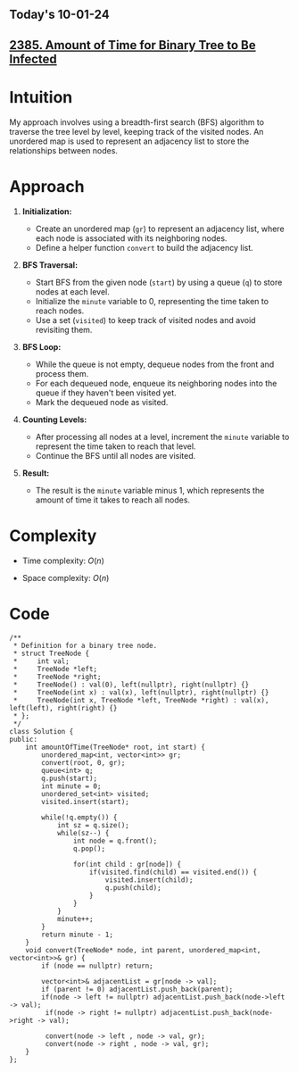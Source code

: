 ## Today's 10-01-24 
## [2385. Amount of Time for Binary Tree to Be Infected](https://leetcode.com/problems/amount-of-time-for-binary-tree-to-be-infected/description/?envType=daily-question&envId=2024-01-10)

# Intuition
<!-- Describe your first thoughts on how to solve this problem. -->
My approach involves using a breadth-first search (BFS) algorithm to traverse the tree level by level, keeping track of the visited nodes. An unordered map is used to represent an adjacency list to store the relationships between nodes.

# Approach
<!-- Describe your approach to solving the problem. -->

1. **Initialization:**
   - Create an unordered map (`gr`) to represent an adjacency list, where each node is associated with its neighboring nodes.
   - Define a helper function `convert` to build the adjacency list.

2. **BFS Traversal:**
   - Start BFS from the given node (`start`) by using a queue (`q`) to store nodes at each level.
   - Initialize the `minute` variable to 0, representing the time taken to reach nodes.
   - Use a set (`visited`) to keep track of visited nodes and avoid revisiting them.

3. **BFS Loop:**
   - While the queue is not empty, dequeue nodes from the front and process them.
   - For each dequeued node, enqueue its neighboring nodes into the queue if they haven't been visited yet.
   - Mark the dequeued node as visited.

4. **Counting Levels:**
   - After processing all nodes at a level, increment the `minute` variable to represent the time taken to reach that level.
   - Continue the BFS until all nodes are visited.

5. **Result:**
   - The result is the `minute` variable minus 1, which represents the amount of time it takes to reach all nodes.
 
# Complexity
- Time complexity: $O(n)$
<!-- Add your time complexity here, e.g. $$O(n)$$ -->

- Space complexity: $O(n)$
<!-- Add your space complexity here, e.g. $$O(n)$$ -->

# Code
```
/**
 * Definition for a binary tree node.
 * struct TreeNode {
 *     int val;
 *     TreeNode *left;
 *     TreeNode *right;
 *     TreeNode() : val(0), left(nullptr), right(nullptr) {}
 *     TreeNode(int x) : val(x), left(nullptr), right(nullptr) {}
 *     TreeNode(int x, TreeNode *left, TreeNode *right) : val(x), left(left), right(right) {}
 * };
 */
class Solution {
public:
    int amountOfTime(TreeNode* root, int start) {
        unordered_map<int, vector<int>> gr;
        convert(root, 0, gr);
        queue<int> q;
        q.push(start);
        int minute = 0;
        unordered_set<int> visited;
        visited.insert(start);

        while(!q.empty()) {
            int sz = q.size();
            while(sz--) {
                int node = q.front();
                q.pop();

                for(int child : gr[node]) {
                    if(visited.find(child) == visited.end()) {
                        visited.insert(child);
                        q.push(child);
                    }
                }
            }
            minute++;
        }
        return minute - 1;
    }
    void convert(TreeNode* node, int parent, unordered_map<int, vector<int>>& gr) {
        if (node == nullptr) return;

        vector<int>& adjacentList = gr[node -> val];
        if (parent != 0) adjacentList.push_back(parent);
        if(node -> left != nullptr) adjacentList.push_back(node->left -> val);
         if(node -> right != nullptr) adjacentList.push_back(node->right -> val);

         convert(node -> left , node -> val, gr);
         convert(node -> right , node -> val, gr);
    }
};
```
